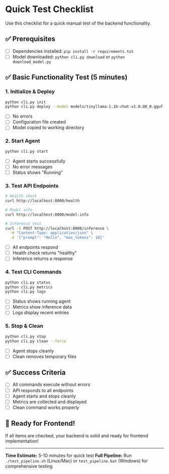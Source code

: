 # Quick Test Checklist

Use this checklist for a quick manual test of the backend functionality.

## ✅ Prerequisites
- [ ] Dependencies installed: `pip install -r requirements.txt`
- [ ] Model downloaded: `python cli.py download` or `python download_model.py`

## ✅ Basic Functionality Test (5 minutes)

### 1. Initialize & Deploy
```bash
python cli.py init
python cli.py deploy --model models/tinyllama-1.1b-chat-v1.0.Q8_0.gguf
```
- [ ] No errors
- [ ] Configuration file created
- [ ] Model copied to working directory

### 2. Start Agent
```bash
python cli.py start
```
- [ ] Agent starts successfully
- [ ] No error messages
- [ ] Status shows "Running"

### 3. Test API Endpoints
```bash
# Health check
curl http://localhost:8000/health

# Model info
curl http://localhost:8000/model-info

# Inference test
curl -X POST http://localhost:8000/inference \
  -H "Content-Type: application/json" \
  -d '{"prompt": "Hello", "max_tokens": 10}'
```
- [ ] All endpoints respond
- [ ] Health check returns "healthy"
- [ ] Inference returns a response

### 4. Test CLI Commands
```bash
python cli.py status
python cli.py metrics
python cli.py logs
```
- [ ] Status shows running agent
- [ ] Metrics show inference data
- [ ] Logs display recent entries

### 5. Stop & Clean
```bash
python cli.py stop
python cli.py clean --force
```
- [ ] Agent stops cleanly
- [ ] Clean removes temporary files

## ✅ Success Criteria
- [ ] All commands execute without errors
- [ ] API responds to all endpoints
- [ ] Agent starts and stops cleanly
- [ ] Metrics are collected and displayed
- [ ] Clean command works properly

## 🚀 Ready for Frontend!
If all items are checked, your backend is solid and ready for frontend implementation!

---

**Time Estimate:** 5-10 minutes for quick test
**Full Pipeline:** Run `./test_pipeline.sh` (Linux/Mac) or `test_pipeline.bat` (Windows) for comprehensive testing
